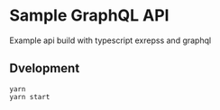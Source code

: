 # Sample GraphQL API

Example api build with typescript exrepss and graphql

## Dvelopment

```shell
yarn
yarn start
```

